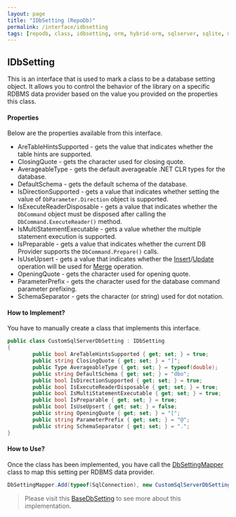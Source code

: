 ```yaml
---
layout: page
title: "IDbSetting (RepoDb)"
permalink: /interface/idbsetting
tags: [repodb, class, idbsetting, orm, hybrid-orm, sqlserver, sqlite, mysql, postgresql]
---
```


## IDbSetting

This is an interface that is used to mark a class to be a database setting object. It allows you to control the behavior of the library on a specific RDBMS data provider based on the value you provided on the properties this class.

#### Properties

Below are the properties available from this interface.

- AreTableHintsSupported - gets the value that indicates whether the table hints are supported.
- ClosingQuote - gets the character used for closing quote.
- AverageableType - gets the default averageable .NET CLR types for the database.
- DefaultSchema - gets the default schema of the database.
- IsDirectionSupported - gets a value that indicates whether setting the value of `DbParameter.Direction` object is supported.
- IsExecuteReaderDisposable - gets a value that indicates whether the `DbCommand` object must be disposed after calling the `DbCommand.ExecuteReader()` method.
- IsMultiStatementExecutable - gets a value whether the multiple statement execution is supported.
- IsPreparable - gets a value that indicates whether the current DB Provider supports the `DbCommand.Prepare()` calls.
- IsUseUpsert - gets a value that indicates whether the [Insert](/operation/insert)/[Update](/operation/update) operation will be used for [Merge](/operation/merge) operation.
- OpeningQuote - gets the character used for opening quote.
- ParameterPrefix - gets the character used for the database command parameter prefixing.
- SchemaSeparator - gets the character (or string) used for dot notation.

#### How to Implement?

You have to manually create a class that implements this interface.

```csharp
public class CustomSqlServerDbSetting : IDbSetting
{
        public bool AreTableHintsSupported { get; set; } = true;
        public string ClosingQuote { get; set; } = "]";
        public Type AverageableType { get; set; } = typeof(double);
        public string DefaultSchema { get; set; } = "dbo";
        public bool IsDirectionSupported { get; set; } = true;
        public bool IsExecuteReaderDisposable { get; set; } = true;
        public bool IsMultiStatementExecutable { get; set; } = true;
        public bool IsPreparable { get; set; } = true;
        public bool IsUseUpsert { get; set; } = false;
        public string OpeningQuote { get; set; } = "[";
        public string ParameterPrefix { get; set; } = "@";
        public string SchemaSeparator { get; set; } = ".";
}
```

#### How to Use?

Once the class has been implemented, you have call the [DbSettingMapper](/mapper/dbsettingmapper) class to map this setting per RDBMS data provider.

```csharp
DbSettingMapper.Add(typeof(SqlConnection), new CustomSqlServerDbSetting(), true);
```

> Please visit this [BaseDbSetting](/class/basedbsetting) to see more about this implementation.